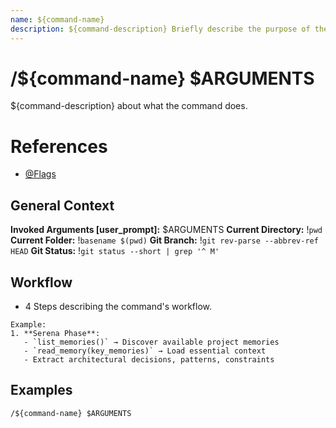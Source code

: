 ```yaml
---
name: ${command-name}
description: ${command-description} Briefly describe the purpose of the command.
---
```


# /${command-name} $ARGUMENTS

${command-description} about what the command does.

# References
- [@Flags](../FLAGS.md)

## General Context
**Invoked Arguments [user_prompt]:** $ARGUMENTS
**Current Directory:** !`pwd`
**Current Folder:** !`basename $(pwd)`
**Git Branch:** !`git rev-parse --abbrev-ref HEAD`
**Git Status:**
!`git status --short | grep '^ M'`

## Workflow
- 4 Steps describing the command's workflow.

```
Example:
1. **Serena Phase**:
   - `list_memories()` → Discover available project memories
   - `read_memory(key_memories)` → Load essential context
   - Extract architectural decisions, patterns, constraints
```

## Examples
```
/${command-name} $ARGUMENTS
```

